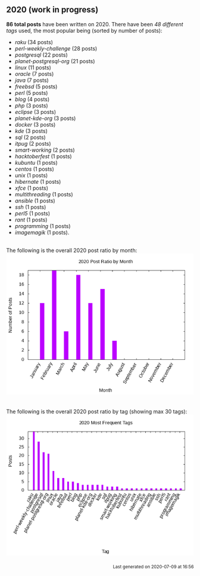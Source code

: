 ## 2020 (work in progress)

**86 total posts** have been written on 2020.
There have been *48 different tags* used, the most
popular being (sorted by number of posts):
 
- *raku* (34 posts)  
- *perl-weekly-challenge* (28 posts)  
- *postgresql* (22 posts)  
- *planet-postgresql-org* (21 posts)  
- *linux* (11 posts)  
- *oracle* (7 posts)  
- *java* (7 posts)  
- *freebsd* (5 posts)  
- *perl* (5 posts)  
- *blog* (4 posts)  
- *php* (3 posts)  
- *eclipse* (3 posts)  
- *planet-kde-org* (3 posts)  
- *docker* (3 posts)  
- *kde* (3 posts)  
- *sql* (2 posts)  
- *itpug* (2 posts)  
- *smart-working* (2 posts)  
- *hacktoberfest* (1 posts)  
- *kubuntu* (1 posts)  
- *centos* (1 posts)  
- *unix* (1 posts)  
- *hibernate* (1 posts)  
- *xfce* (1 posts)  
- *multithreading* (1 posts)  
- *ansible* (1 posts)  
- *ssh* (1 posts)  
- *perl5* (1 posts)  
- *rant* (1 posts)  
- *programming* (1 posts)  
- *imagemagik* (1 posts).<br/>
<br/>
The following is the overall 2020 post ratio by month:
<br/>
    <center>
      <img src="/images/stats/2020-months.png" alt="2020 post ratio per month" />
    </center>
<br/>

<br/>
The following is the overall 2020 post ratio by tag (showing max 30 tags):
<br/>
  <center>
    <img src="/images/stats/2020-tags.png" alt="2020 post ratio per tag" />
  </center>
<br/>

<div align="right">
<small>
Last generated on 2020-07-09 at 16:56
</small>
</div>

<br/>
